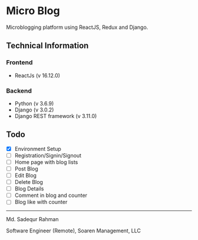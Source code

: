 # Micro Blog

Microblogging platform using ReactJS, Redux and Django.

## Technical Information

### Frontend

- ReactJs (v 16.12.0)

### Backend

- Python (v 3.6.9)
- Django (v 3.0.2)
- Django REST framework (v 3.11.0)

## Todo

- [x] Environment Setup
- [ ] Registration/Signin/Signout
- [ ] Home page with blog lists
- [ ] Post Blog
- [ ] Edit Blog
- [ ] Delete Blog
- [ ] Blog Details
- [ ] Comment in blog and counter
- [ ] Blog like with counter

---

Md. Sadequr Rahman

Software Engineer (Remote), Soaren Management, LLC
